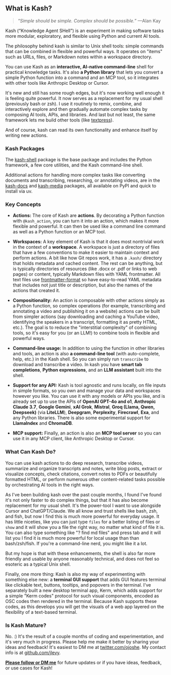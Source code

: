 ## What is Kash?

> “*Simple should be simple.
> Complex should be possible.*” —Alan Kay

Kash (“Knowledge Agent SHell”) is an experiment in making software tasks more modular,
exploratory, and flexible using Python and current AI tools.

The philosophy behind kash is similar to Unix shell tools: simple commands that can be
combined in flexible and powerful ways.
It operates on "items" such as URLs, files, or Markdown notes within a workspace
directory.

You can use Kash as an **interactive, AI-native command-line** shell for practical
knowledge tasks. It's also **a Python library** that lets you convert a simple Python
function into a command and an MCP tool, so it integrates with other tools like
Anthropic Desktop or Cursor.

It's new and still has some rough edges, but it's now working well enough it is feeling
quite powerful. It now serves as a replacement for my usual shell (previously bash or
zsh). I use it routinely to remix, combine, and interactively explore and then gradually
automate complex tasks by composing AI tools, APIs, and libraries.
And last but not least, the same framework lets me build other tools (like
[textpress](https://github.com/jlevy/textpress)).

And of course, kash can read its own functionality and enhance itself by writing new
actions.

### Kash Packages

The [kash-shell](https://github.com/jlevy/kash) package is the base package and includes
the Python framework, a few core utilities, and the Kash command-line shell.

Additional actions for handling more complex tasks like converting documents and
transcribing, researching, or annotating videos, are in the
[kash-docs](https://github.com/jlevy/kash-docs) and
[kash-media](https://github.com/jlevy/kash-media) packages, all available on PyPI and
quick to install via uv.

### Key Concepts

- **Actions:** The core of Kash are **actions**. By decorating a Python function with
  `@kash_action`, you can turn it into an action, which makes it more flexible and
  powerful. It can then be used like a command line command as well as a Python function
  or an MCP tool.

- **Workspaces:** A key element of Kash is that it does most nontrivial work in the
  context of a **workspace**. A workspace is just a directory of files that have a few
  conventions to make it easier to maintain context and perform actions.
  A bit like how Git repos work, it has a `.kash/` directory that holds metadata and
  cached content. The rest can be anything, but is typically directories of resources
  (like .docx or .pdf or links to web pages) or content, typically Markdown files with
  YAML frontmatter. All text files use
  [frontmatter-format](https://github.com/jlevy/frontmatter-format) so have easy-to-read
  YAML metadata that includes not just title or description, but also the names of the
  actions that created it.

- **Compositionality:** An action is composable with other actions simply as a Python
  function, so complex operations (for example, transcribing and annotating a video and
  publishing it on a website) actions can be built from simpler actions (say downloading
  and caching a YouTube video, identifying the speakers in a transcript, formatting it
  as pretty HTML, etc.). The goal is to reduce the "interstitial complexity" of
  combining tools, so it's easy for you (or an LLM!) to combine tools in flexible and
  powerful ways.

- **Command-line usage:** In addition to using the function in other libraries and
  tools, an action is also **a command-line tool** (with auto-complete, help, etc.)
  in the Kash shell. So you can simply run `transcribe` to download and transcribe a
  video. In kash you have **smart tab completions**, **Python expressions**, and an **LLM
  assistant** built into the shell.

- **Support for any API:** Kash is tool agnostic and runs locally, on file inputs in
  simple formats, so you own and manage your data and workspaces however you like.
  You can use it with any models or APIs you like, and is already set up to use the APIs
  of **OpenAI GPT-4o and o1**, **Anthropic Claude 3.7**, **Google Gemini**, **xAI
  Grok**, **Mistral**, **Groq (Llama, Qwen, Deepseek)** (via **LiteLLM**), **Deepgram**,
  **Perplexity**, **Firecrawl**, **Exa**, and any Python libraries.
  There is also some experimental support for **LlamaIndex** and **ChromaDB**.

- **MCP support:** Finally, an action is also an **MCP tool server** so you can use it
  in any MCP client, like Anthropic Desktop or Cursor.

### What Can Kash Do?

You can use kash actions to do deep research, transcribe videos, summarize and organize
transcripts and notes, write blog posts, extract or visualize concepts, check citations,
convert notes to PDFs or beautifully formatted HTML, or perform numerous other
content-related tasks possible by orchestrating AI tools in the right ways.

As I've been building kash over the past couple months, I found I've found it's not only
faster to do complex things, but that it has also become replacement for my usual shell.
It's the power-tool I want to use alongside Cursor and ChatGPT/Claude.
We all know and trust shells like bash, zsh, and fish, but now I find this is much more
powerful for everyday usage.
It has little niceties, like you can just type `files` for a better listing of files or
`show` and it will show you a file the right way, no matter what kind of file it is.
You can also type something like "? find md files" and press tab and it will list you I
find it is much more powerful for local usage than than bash/zsh/fish.
If you're a command-line nerd, you might like it a lot.

But my hope is that with these enhancements, the shell is also far more friendly and
usable by anyone reasonably technical, and does not feel so esoteric as a typical Unix
shell.

Finally, one more thing: Kash is also my way of experimenting with something else new: a
**terminal GUI support** that adds GUI features terminal like clickable text, buttons,
tooltips, and popovers in the terminal.
I've separately built a new desktop terminal app, Kerm, which adds support for a simple
"Kerm codes" protocol for such visual components, encoded as OSC codes then rendered in
the terminal. Because Kash supports these codes, as this develops you will get the
visuals of a web app layered on the flexibility of a text-based terminal.

### Is Kash Mature?

No. :) It's the result of a couple months of coding and experimentation, and it's very
much in progress. Please help me make it better by sharing your ideas and feedback!
It's easiest to DM me at [twitter.com/ojoshe](https://x.com/ojoshe).
My contact info is at [github.com/jlevy](https://github.com/jlevy).

[**Please follow or DM me**](https://x.com/ojoshe) for future updates or if you have
ideas, feedback, or use cases for Kash!
